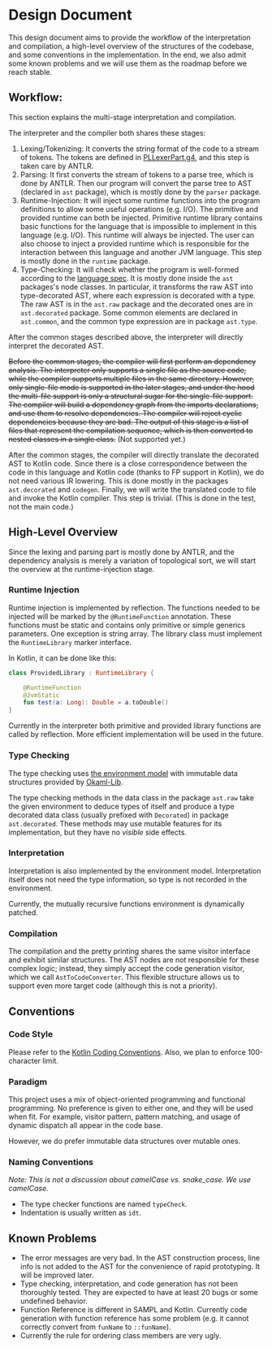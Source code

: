 # Design Document

This design document aims to provide the workflow of the interpretation and compilation, a 
high-level overview of the structures of the codebase, and some conventions in the implementation.
In the end, we also admit some known problems and we will use them as the roadmap before we reach
stable.

## Workflow: 

This section explains the multi-stage interpretation and compilation.

The interpreter and the compiler both shares these stages:

1. Lexing/Tokenizing: It converts the string format of the code to a stream of tokens. The tokens
are defined in [PLLexerPart.g4](./src/main/antlr/PLLexerPart.g4), and this step is taken care by 
ANTLR.
2. Parsing: It first converts the stream of tokens to a parse tree, which is done by ANTLR. Then our
program will convert the parse tree to AST (declared in `ast` package), which is mostly done by the 
`parser` package.
3. Runtime-Injection: It will inject some runtime functions into the program definitions to allow
some useful operations (e.g. I/O). The primitive and provided runtime can both be injected. 
Primitive runtime library contains basic functions for the language that is impossible to implement
in this language (e.g. I/O). This runtime will always be injected. The user can also choose to
inject a provided runtime which is responsible for the interaction between this language and another
JVM language. This step is mostly done in the `runtime` package.
4. Type-Checking: It will check whether the program is well-formed according to the 
[language spec](./LANGUAGE_SPEC.md). It is mostly done inside the `ast` packages's node classes.
In particular, it transforms the raw AST into type-decorated AST, where each expression is decorated
with a type. The raw AST is in the `ast.raw` package and the decorated ones are in `ast.decorated`
package. Some common elements are declared in `ast.common`, and the common type expression are in
package `ast.type`. 

After the common stages described above, the interpreter will directly interpret the decorated AST.

~~Before the common stages, the compiler will first perform an dependency analysis. The interpreter
only supports a single file as the source code, while the compiler supports multiple files in the
same directory. However, only single-file mode is supported in the later stages, and under the hood
the multi-file support is only a structural sugar for the single-file support. The compiler will 
build a dependency graph from the imports declarations, and use them to resolve dependencies. The
compiler will reject cyclic dependencies because they are bad. The output of this stage is a list of
files that represent the compilation sequence, which is then converted to nested classes in a single
class.~~ (Not supported yet.)

After the common stages, the compiler will directly translate the decorated AST to Kotlin code. 
Since there is a close correspondence between the code in this language and Kotlin code (thanks to
FP support in Kotlin), we do not need various IR lowering. This is done mostly in the packages
`ast.decorated` and `codegen`. Finally, we will write the translated code to file and invoke the 
Kotlin compiler. This step is trivial. (This is done in the test, not the main code.)

## High-Level Overview

Since the lexing and parsing part is mostly done by ANTLR, and the dependency analysis is merely a
variation of topological sort, we will start the overview at the runtime-injection stage.

### Runtime Injection

Runtime injection is implemented by reflection. The functions needed to be injected will be
marked by the `@RuntimeFunction` annotation. These functions must be static and contains only
primitive or simple generics parameters. One exception is string array. The library class must
implement the `RuntimeLibrary` marker interface.

In Kotlin, it can be done like this:

```kotlin
class ProvidedLibrary : RuntimeLibrary {

    @RuntimeFunction
    @JvmStatic
    fun test(a: Long): Double = a.toDouble()
}
```

Currently in the interpreter both primitive and provided library functions are called by reflection.
More efficient implementation will be used in the future.

### Type Checking

The type checking uses 
[the environment model](http://www.cs.cornell.edu/courses/cs3110/2018sp/l/18-env-model/lec.pdf) with
immutable data structures provided by [Okaml-Lib](https://github.com/SamChou19815/Okaml-Lib).

The type checking methods in the data class in the package `ast.raw` take the given environment to 
deduce types of itself and produce a type decorated data class (usually prefixed with `Decorated`) 
in package `ast.decorated`. These methods may use mutable features for its implementation, but they
have no *visible* side effects.

### Interpretation

Interpretation is also implemented by the environment model. Interpretation itself does not need
the type information, so type is not recorded in the environment. 

Currently, the mutually recursive functions environment is dynamically patched.

### Compilation

The compilation and the pretty printing shares the same visitor interface and exhibit similar 
structures. The AST nodes are not responsible for these complex logic; instead, they simply accept
the code generation visitor, which we call `AstToCodeConverter`. This flexible structure allows us
to support even more target code (although this is not a priority). 

## Conventions

### Code Style

Please refer to the 
[Kotlin Coding Conventions](https://kotlinlang.org/docs/reference/coding-conventions.html). 
Also, we plan to enforce 100-character limit.

### Paradigm

This project uses a mix of object-oriented programming and functional programming. No preference is
given to either one, and they will be used when fit. For example, visitor pattern, pattern matching,
and usage of dynamic dispatch all appear in the code base. 

However, we do prefer immutable data structures over mutable ones.

### Naming Conventions

*Note: This is not a discussion about camelCase vs. snake_case. We use camelCase.*

- The type checker functions are named `typeCheck`.
- Indentation is usually written as `idt`.

## Known Problems

- The error messages are very bad. In the AST construction process, line info is not added to the 
AST for the convenience of rapid prototyping. It will be improved later.
- Type checking, interpretation, and code generation has not been thoroughly tested. They are 
expected to have at least 20 bugs or some undefined behavior.
- Function Reference is different in SAMPL and Kotlin. Currently code generation with function 
reference has some problem (e.g. it cannot correctly convert from `funName` to `::funName`).
- Currently the rule for ordering class members are very ugly.
